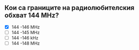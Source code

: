 ## Кои са границите на радиолюбителския обхват 144 MHz?

<!-- Верният отговор е отбелязан с [X] -->

- [X] 144 -146 MHz
- [ ] 144 -145 MHz
- [ ] 144 -146 kHz
- [ ] 144 -148 MHz
